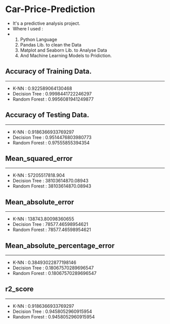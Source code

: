# Car-Price-Prediction
- It's a predictive analysis project.
- Where I used :
-  1. Python Language
   2. Pandas Lib. to clean the Data
   3. Matplot and Seaborn Lib. to Analyse Data
   4. And Machine Learning Models to Pridiction.

## Accuracy of Training Data.
-----------------------------------------------------------------------------------
- K-NN           : 0.922589064130468
- Decision Tree  : 0.9998441722246297
- Random Forest  : 0.9956081941249877

## Accuracy of Testing Data.
---------------------------------------------------------------------------------------
- K-NN           : 0.9186366933769297
- Decision Tree  : 0.9514476803980773
- Random Forest  : 0.97555855394354

## Mean_squared_error
------------------------------------------------------------------------------------------
- K-NN : 57205517818.904
- Decision Tree : 38103614870.08943
- Random Forest : 38103614870.08943

## Mean_absolute_error
-------------------------------------------------------------------------------
- K-NN : 138743.80098360655
- Decision Tree : 78577.46598954621
- Random Forest : 78577.46598954621

## Mean_absolute_percentage_error
----------------------------------------------------------------------------
- K-NN : 0.38493022877198146
- Decision Tree : 0.18067570289696547
- Random Forest : 0.18067570289696547

## r2_score
---------------------------------------------
- K-NN : 0.9186366933769297
- Decision Tree : 0.9458052960915954
- Random Forest : 0.9458052960915954
